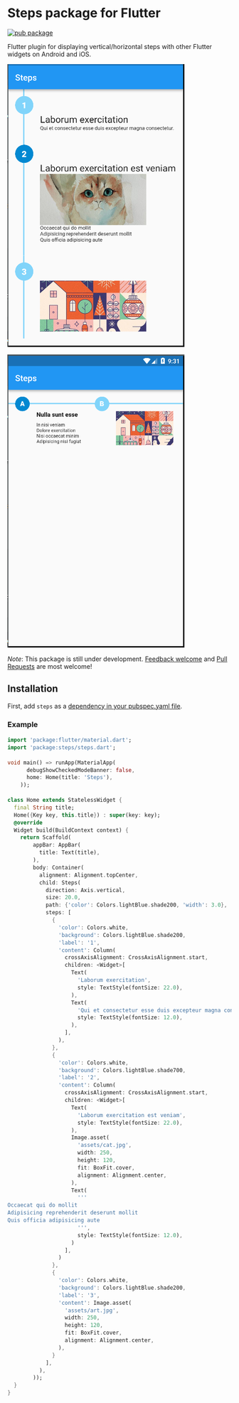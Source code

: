 # Steps package for Flutter

[![pub package](https://img.shields.io/pub/v/steps.svg)](https://pub.dartlang.org/packages/steps)

Flutter plugin for displaying vertical/horizontal steps with other Flutter widgets on Android and iOS.

![vertical with rich content](https://github.com/jamalbelilet/steps/blob/master/doc/vertical.png?raw=true)

![horizontal with rich content](https://github.com/jamalbelilet/steps/blob/master/doc/horizontal.png?raw=true)

*Note*: This package is still under development.
[Feedback welcome](https://github.com/jamalbelilet/steps/issues) and
[Pull Requests](https://github.com/jamalbelilet/steps/pulls) are most welcome!

## Installation

First, add `steps` as a [dependency in your pubspec.yaml file](https://flutter.io/using-packages/).

### Example

```dart
import 'package:flutter/material.dart';
import 'package:steps/steps.dart';

void main() => runApp(MaterialApp(
      debugShowCheckedModeBanner: false,
      home: Home(title: 'Steps'),
    ));

class Home extends StatelessWidget {
  final String title;
  Home({Key key, this.title}) : super(key: key);
  @override
  Widget build(BuildContext context) {
    return Scaffold(
        appBar: AppBar(
          title: Text(title),
        ),
        body: Container(
          alignment: Alignment.topCenter,
          child: Steps(
            direction: Axis.vertical,
            size: 20.0,
            path: {'color': Colors.lightBlue.shade200, 'width': 3.0},
            steps: [
              {
                'color': Colors.white,
                'background': Colors.lightBlue.shade200,
                'label': '1',
                'content': Column(
                  crossAxisAlignment: CrossAxisAlignment.start,
                  children: <Widget>[
                    Text(
                      'Laborum exercitation',
                      style: TextStyle(fontSize: 22.0),
                    ),
                    Text(
                      'Qui et consectetur esse duis excepteur magna consectetur.',
                      style: TextStyle(fontSize: 12.0),
                    ),
                  ],
                ),
              },
              {
                'color': Colors.white,
                'background': Colors.lightBlue.shade700,
                'label': '2',
                'content': Column(
                  crossAxisAlignment: CrossAxisAlignment.start,
                  children: <Widget>[
                    Text(
                      'Laborum exercitation est veniam',
                      style: TextStyle(fontSize: 22.0),
                    ),
                    Image.asset(
                      'assets/cat.jpg',
                      width: 250,
                      height: 120,
                      fit: BoxFit.cover,
                      alignment: Alignment.center,
                    ),
                    Text(
                      '''
Occaecat qui do mollit
Adipisicing reprehenderit deserunt mollit
Quis officia adipisicing aute
                      ''',
                      style: TextStyle(fontSize: 12.0),
                    )
                  ],
                )
              },
              {
                'color': Colors.white,
                'background': Colors.lightBlue.shade200,
                'label': '3',
                'content': Image.asset(
                  'assets/art.jpg',
                  width: 250,
                  height: 120,
                  fit: BoxFit.cover,
                  alignment: Alignment.center,
                ),
              }
            ],
          ),
        ));
  }
}
```